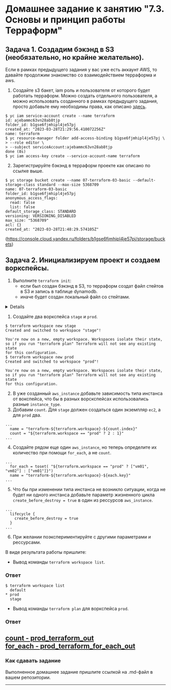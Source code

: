 # Домашнее задание к занятию "7.3. Основы и принцип работы Терраформ"

## Задача 1. Создадим бэкэнд в S3 (необязательно, но крайне желательно).

Если в рамках предыдущего задания у вас уже есть аккаунт AWS, то давайте продолжим знакомство со взаимодействием
терраформа и aws. 

1. Создайте s3 бакет, iam роль и пользователя от которого будет работать терраформ. Можно создать отдельного пользователя,
а можно использовать созданного в рамках предыдущего задания, просто добавьте ему необходимы права, как описано 
[здесь](https://www.terraform.io/docs/backends/types/s3.html).
```
$ yc iam service-account create --name terraform
id: ajebammc63vn28ab8tjp
folder_id: b1gse6fjmhipl4je57pj
created_at: "2023-03-28T21:29:56.410072256Z"
name: terraform
$ yc resource-manager folder add-access-binding b1gse6fjmhipl4je57pj \
> --role editor \
> --subject serviceAccount:ajebammc63vn28ab8tjp
done (8s)
$ yc iam access-key create --service-account-name terraform

```

2. Зарегистрируйте бэкэнд в терраформ проекте как описано по ссылке выше. 
```
$ yc storage bucket create --name 07-terraform-03-basic --default-storage-class standard --max-size 5368709
name: 07-terraform-03-basic
folder_id: b1gse6fjmhipl4je57pj
anonymous_access_flags:
  read: false
  list: false
default_storage_class: STANDARD
versioning: VERSIONING_DISABLED
max_size: "5368709"
acl: {}
created_at: "2023-03-28T21:48:29.574105Z"
```
(https://console.cloud.yandex.ru/folders/b1gse6fjmhipl4je57pj/storage/buckets)

## Задача 2. Инициализируем проект и создаем воркспейсы. 

1. Выполните `terraform init`:
    * если был создан бэкэнд в S3, то терраформ создат файл стейтов в S3 и запись в таблице 
dynamodb.
    * иначе будет создан локальный файл со стейтами.  

<details>

```
$ terraform init

Initializing the backend...

Successfully configured the backend "s3"! Terraform will automatically
use this backend unless the backend configuration changes.

Initializing provider plugins...
- Finding latest version of yandex-cloud/yandex...
- Installing yandex-cloud/yandex v0.88.0...
- Installed yandex-cloud/yandex v0.88.0 (unauthenticated)

Terraform has created a lock file .terraform.lock.hcl to record the provider
selections it made above. Include this file in your version control repository
so that Terraform can guarantee to make the same selections by default when
you run "terraform init" in the future.

╷
│ Warning: Incomplete lock file information for providers
│
│ Due to your customized provider installation methods, Terraform was forced to calculate lock file checksums locally for the following providers:
│   - yandex-cloud/yandex
│
│ The current .terraform.lock.hcl file only includes checksums for linux_386, so Terraform running on another platform will fail to install these providers.
│
│ To calculate additional checksums for another platform, run:
│   terraform providers lock -platform=linux_amd64
│ (where linux_amd64 is the platform to generate)
╵

Terraform has been successfully initialized!

You may now begin working with Terraform. Try running "terraform plan" to see
any changes that are required for your infrastructure. All Terraform commands
should now work.

If you ever set or change modules or backend configuration for Terraform,
rerun this command to reinitialize your working directory. If you forget, other
commands will detect it and remind you to do so if necessary.
```
</details>

1. Создайте два воркспейса `stage` и `prod`.
```
$ terraform workspace new stage
Created and switched to workspace "stage"!

You're now on a new, empty workspace. Workspaces isolate their state,
so if you run "terraform plan" Terraform will not see any existing state
for this configuration.
$ terraform workspace new prod
Created and switched to workspace "prod"!

You're now on a new, empty workspace. Workspaces isolate their state,
so if you run "terraform plan" Terraform will not see any existing state
for this configuration.
```
2. В уже созданный `aws_instance` добавьте зависимость типа инстанса от вокспейса, что бы в разных ворскспейсах 
использовались разные `instance_type`.
3. Добавим `count`. Для `stage` должен создаться один экземпляр `ec2`, а для `prod` два. 
```
...
  name = "terraform-${terraform.workspace}-${count.index}"
  count = "${terraform.workspace == "prod" ? 2 : 1}"
...
```
4. Создайте рядом еще один `aws_instance`, но теперь определите их количество при помощи `for_each`, а не `count`.
```
...
  for_each = toset( "${terraform.workspace == "prod" ? ["vm01", "vm02"] : ["vm01"]}")
  name = "terraform-${terraform.workspace}-${each.key}"
...
```

5. Что бы при изменении типа инстанса не возникло ситуации, когда не будет ни одного инстанса добавьте параметр
жизненного цикла `create_before_destroy = true` в один из рессурсов `aws_instance`.
```
...
  lifecycle {
    create_before_destroy = true
  }
...
```
6. При желании поэкспериментируйте с другими параметрами и рессурсами.

В виде результата работы пришлите:
* Вывод команды `terraform workspace list`.
### Ответ
```
$ terraform workspace list
  default
* prod
  stage
```
* Вывод команды `terraform plan` для воркспейса `prod`.  
### Ответ</br>
[count - prod_terraform_out](https://github.com/Scandr/devops-netology/blob/main/07-terraform-03-basic/prod_terraform_out.txt) </br>
[for_each - prod_terraform_for_each_out](https://github.com/Scandr/devops-netology/blob/main/07-terraform-03-basic/prod_terraform_for_each_out.txt)</br>
---

### Как cдавать задание

Выполненное домашнее задание пришлите ссылкой на .md-файл в вашем репозитории.

---
